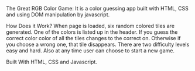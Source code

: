 The Great RGB Color Game: It is a color guessing app built with HTML, CSS and using DOM manipulation by javascript.

How Does it Work? When page is loaded, six random colored tiles are generated. One of the colors is listed up in the header. If you guess the correct color color of all the tiles changes to the correct on. Otherwise if you choose a wrong one, that tile disappears. There are two difficulty levels easy and hard. Also at any time user can choose to start a new game.

Built With HTML, CSS and Javascript.
